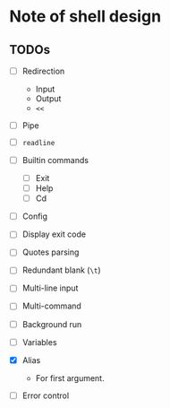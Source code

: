 # Note of shell design


## TODOs

- [ ] Redirection
    - Input
    - Output
    - `<<`

- [ ] Pipe

- [ ] `readline`

- [ ] Builtin commands
    - [ ] Exit
    - [ ] Help
    - [ ] Cd

- [ ] Config

- [ ] Display exit code

- [ ] Quotes parsing

- [ ] Redundant blank (`\t`)

- [ ] Multi-line input

- [ ] Multi-command

- [ ] Background run

- [ ] Variables

- [x] Alias
    - For first argument.

- [ ] Error control

